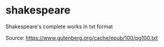 # shakespeare
Shakespeare's complete works in txt format

Source: https://www.gutenberg.org/cache/epub/100/pg100.txt
